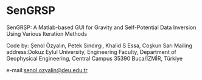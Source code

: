# SenGRSP
SenGRSP: A Matlab-based GUI for Gravity and Self-Potential Data Inversion Using Various Iteration Methods

Code by: Şenol Özyalın, Petek Sındırgı, Khalid S Essa, Coşkun Sarı
Mailing address:Dokuz Eylul University, Engineering Faculty, Department of Geophysical Engineering, Central Campus 35390 Buca/İZMİR, Türkiye

e-mail:senol.ozyalin@deu.edu.tr
